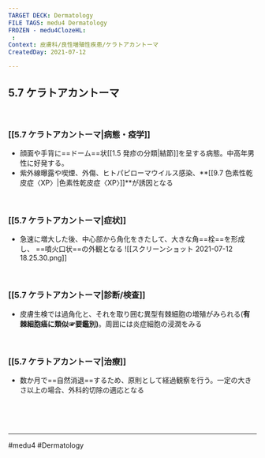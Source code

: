 ```yaml
---
TARGET DECK: Dermatology
FILE TAGS: medu4 Dermatology
FROZEN - medu4ClozeHL:
 : 
Context: 皮膚科/良性増殖性疾患/ケラトアカントーマ
CreatedDay: 2021-07-12

---
```


## 5.7 ケラトアカントーマ

<br>

### [[5.7 ケラトアカントーマ|病態・疫学]]
* 顔面や手背に==ドーム==状[[1.5 発疹の分類|結節]]を呈する病態。中高年男性に好発する。
* 紫外線曝露や喫煙、外傷、ヒトパピローマウイルス感染、**[[9.7 色素性乾皮症〈XP〉|色素性乾皮症〈XP〉]]**が誘因となる
<!--ID: 1626163349953-->


<br>

### [[5.7 ケラトアカントーマ|症状]]
* 急速に増大した後、中心部から角化をきたして、大きな角==栓==を形成し、 ==噴火口状==の外観となる
![[スクリーンショット 2021-07-12 18.25.30.png]]
<!--ID: 1626163349959-->



<br>

### [[5.7 ケラトアカントーマ|診断/検査]]
* 皮膚生検では過角化と、それを取り囲む異型有棘細胞の増殖がみられる(**有棘細胞癌に類似☞要鑑別)**。周囲には炎症細胞の浸潤をみる

<br>

### [[5.7 ケラトアカントーマ|治療]]
* 数か月で==自然消退==するため、原則として経過観察を行う。一定の大きさ以上の場合、外科的切除の適応となる
<!--ID: 1626163349965-->


<br><br><br>

---
#medu4 #Dermatology  
